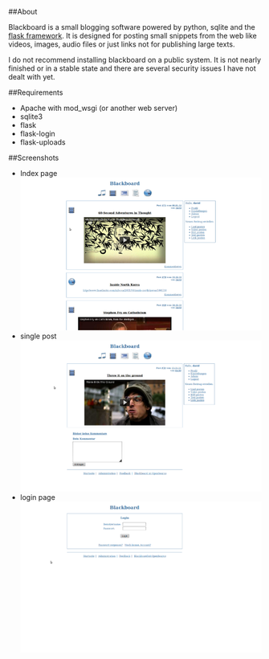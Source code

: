 ##About

Blackboard is a small blogging software powered by python, sqlite and the [flask framework](https://github.com/mitsuhiko/flask).
It is designed for posting small snippets from the web like videos, images, audio files or just links not for publishing large texts.

I do not recommend installing blackboard on a public system. It is not nearly finished or in a stable state and there are several security issues I have not dealt with yet.

##Requirements

* Apache with mod_wsgi (or another web server)
* sqlite3
* flask
* flask-login
* flask-uploads

##Screenshots

* Index page
  ![index page](screenshots/index_page.png)
* single post
  ![a single post](screenshots/single_post.png)
* login page
  ![login page](screenshots/login_page.png)
